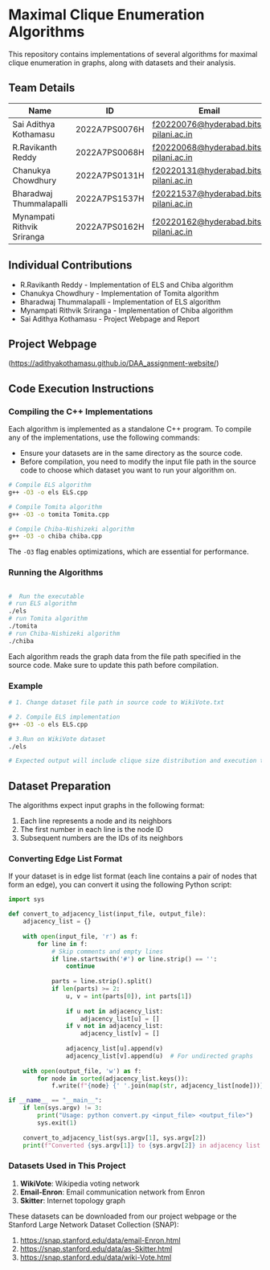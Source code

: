 # Maximal Clique Enumeration Algorithms

This repository contains implementations of several algorithms for maximal clique enumeration in graphs, along with datasets and their analysis.

## Team Details

| Name | ID | Email |
|------|-------|-------|
| Sai Adithya Kothamasu | 2022A7PS0076H | f20220076@hyderabad.bits-pilani.ac.in |
| R.Ravikanth Reddy | 2022A7PS0068H | f20220068@hyderabad.bits-pilani.ac.in |
| Chanukya Chowdhury | 2022A7PS0131H | f20220131@hyderabad.bits-pilani.ac.in |
| Bharadwaj Thummalapalli | 2022A7PS1537H | f20221537@hyderabad.bits-pilani.ac.in |
| Mynampati Rithvik Sriranga | 2022A7PS0162H | f20220162@hyderabad.bits-pilani.ac.in |

## Individual Contributions

- R.Ravikanth Reddy - Implementation of ELS and Chiba algorithm
- Chanukya Chowdhury - Implementation of Tomita algorithm
- Bharadwaj Thummalapalli - Implementation of ELS algorithm
- Mynampati Rithvik Sriranga - Implementation of Chiba algorithm
- Sai Adithya Kothamasu - Project Webpage and Report

## Project Webpage

(https://adithyakothamasu.github.io/DAA_assignment-website/)

## Code Execution Instructions

### Compiling the C++ Implementations

Each algorithm is implemented as a standalone C++ program. To compile any of the implementations, use the following commands:
* Ensure your datasets are in the same directory as the source code.
* Before compilation, you need to modify the input file path in the source code to choose which dataset you want to run your algorithm on.

```bash
# Compile ELS algorithm
g++ -O3 -o els ELS.cpp

# Compile Tomita algorithm
g++ -O3 -o tomita Tomita.cpp

# Compile Chiba-Nishizeki algorithm 
g++ -O3 -o chiba chiba.cpp
```

The `-O3` flag enables optimizations, which are essential for performance.

### Running the Algorithms

```bash

#  Run the executable
# run ELS algorithm
./els
# run Tomita algorithm
./tomita
# run Chiba-Nishizeki algorithm 
./chiba
```

Each algorithm reads the graph data from the file path specified in the source code. Make sure to update this path before compilation.

### Example

```bash
# 1. Change dataset file path in source code to WikiVote.txt

# 2. Compile ELS implementation
g++ -O3 -o els ELS.cpp

# 3.Run on WikiVote dataset
./els 

# Expected output will include clique size distribution and execution time statistics
```

## Dataset Preparation

The algorithms expect input graphs in the following format:

1. Each line represents a node and its neighbors
2. The first number in each line is the node ID
3. Subsequent numbers are the IDs of its neighbors

### Converting Edge List Format

If your dataset is in edge list format (each line contains a pair of nodes that form an edge), you can convert it using the following Python script:

```python
import sys

def convert_to_adjacency_list(input_file, output_file):
    adjacency_list = {}
    
    with open(input_file, 'r') as f:
        for line in f:
            # Skip comments and empty lines
            if line.startswith('#') or line.strip() == '':
                continue
            
            parts = line.strip().split()
            if len(parts) >= 2:
                u, v = int(parts[0]), int parts[1])
                
                if u not in adjacency_list:
                    adjacency_list[u] = []
                if v not in adjacency_list:
                    adjacency_list[v] = []
                
                adjacency_list[u].append(v)
                adjacency_list[v].append(u)  # For undirected graphs
    
    with open(output_file, 'w') as f:
        for node in sorted(adjacency_list.keys()):
            f.write(f"{node} {' '.join(map(str, adjacency_list[node]))}\n")

if __name__ == "__main__":
    if len(sys.argv) != 3:
        print("Usage: python convert.py <input_file> <output_file>")
        sys.exit(1)
    
    convert_to_adjacency_list(sys.argv[1], sys.argv[2])
    print(f"Converted {sys.argv[1]} to {sys.argv[2]} in adjacency list format.")
```

### Datasets Used in This Project

1. **WikiVote**: Wikipedia voting network
2. **Email-Enron**: Email communication network from Enron
3. **Skitter**: Internet topology graph

These datasets can be downloaded from our project webpage or the Stanford Large Network Dataset Collection (SNAP):
1. https://snap.stanford.edu/data/email-Enron.html
2. https://snap.stanford.edu/data/as-Skitter.html
3. https://snap.stanford.edu/data/wiki-Vote.html



